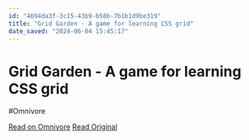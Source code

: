 ```yaml
---
id: "4694da3f-3c15-43b9-b58b-7b1b1d9be319"
title: "Grid Garden - A game for learning CSS grid"
date_saved: "2024-06-04 15:45:17"
---
```


# Grid Garden - A game for learning CSS grid
#Omnivore

[Read on Omnivore](https://omnivore.app/me/grid-garden-a-game-for-learning-css-grid-18fe3a61ce0)
[Read Original](https://cssgridgarden.com)


